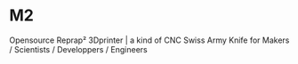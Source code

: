# M2
Opensource Reprap² 3Dprinter | a kind of CNC Swiss Army Knife for Makers / Scientists / Developpers / Engineers
